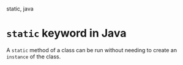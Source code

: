 static, java

# `static` keyword in Java

A `static` method of a class can be run without needing to create an `instance` of the class.
